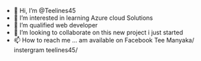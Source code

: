 - 👋 Hi, I’m @Teelines45
- 👀 I’m interested in learning Azure cloud Solutions 
- 🌱 I’m qualified web developer
- 💞️ I’m looking to collaborate on this new project i just started 
- 📫 How to reach me ... am available on Facebook Tee Manyaka/ instergram teelines45/ 

<!---
Teelines45/Teelines45 is a ✨ special ✨ repository because its `README.md` (this file) appears on your GitHub profile.
You can click the Preview link to take a look at your changes.
--->
